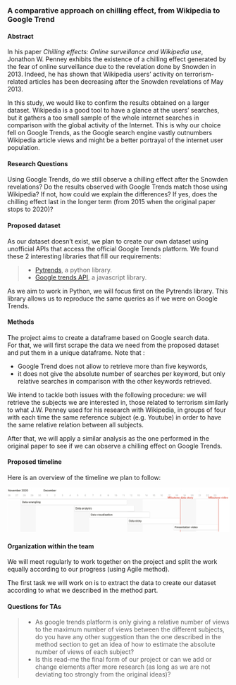 ### A comparative approach on chilling effect, from Wikipedia to Google Trend


#### Abstract

In his paper *Chilling effects: Online surveillance and Wikipedia use*, Jonathon W. Penney exhibits the existence of a chilling effect generated by the fear of online surveillance due to the revelation done by Snowden in 2013. Indeed, he has shown that Wikipedia users’ activity on terrorism-related articles has been decreasing after the Snowden revelations of May 2013.  

In this study, we would like to confirm the results obtained on a larger dataset. Wikipedia is a good tool to have a glance at the users’ searches, but it gathers a too small sample of the whole internet searches in comparison with the global activity of the Internet. This is why our choice fell on Google Trends, as the Google search engine vastly outnumbers Wikipedia article views and might be a better portrayal of the internet user population.

#### Research Questions

Using Google Trends, do we still observe a chilling effect after the Snowden revelations?
Do the results observed with Google Trends match those using Wikipedia? If not, how could we explain the differences? If yes, does the chilling effect last in the longer term (from 2015 when the original paper stops to 2020)?

#### Proposed dataset

As our dataset doesn’t exist, we plan to create our own dataset using unofficial APIs that access the official Google Trends platform.
We found these 2 interesting libraries that fill our requirements:
> * [Pytrends](https://pypi.org/project/pytrends/), a python library.  
> * [Google trends API](https://www.npmjs.com/package/google-trends-api), a javascript library.

As we aim to work in Python, we will focus first on the Pytrends library. This library allows us to reproduce the same queries as if we were on Google Trends.

#### Methods

The project aims to create a dataframe based on Google search data.  
For that, we will first scrape the data we need from the proposed dataset and put them in a unique dataframe. Note that :

- Google Trend does not allow to retrieve more than five keywords,
- it does not give the absolute number of searches per keyword, but only relative searches in comparison with the other keywords retrieved.

We intend to tackle both issues with the following procedure: we will retrieve the subjects we are interested in, those related to terrorism similarly to what J.W. Penney used for his research with Wikipedia, in groups of four with each time the same reference subject (e.g. Youtube) in order to have the same relative relation between all subjects.

After that, we will apply a similar analysis as the one performed in the original paper to see if we can observe a chilling effect on Google Trends.


#### Proposed timeline

Here is an overview of the timeline we plan to follow:
  				
![alt text](https://github.com/epfl-ada/ada-2020-project-milestone-p3-p3_pada1/raw/main/timeline.jpg "Timeline")


#### Organization within the team

We will meet regularly to work together on the project and split the work equally according to our progress (using Agile method).

The first task we will work on is to extract the data to create our dataset according to what we described in the method part.

#### Questions for TAs

> - As google trends platform is only giving a relative number of views to the maximum number of views between the different subjects, do you have any other suggestion than the one described in the method section to get an idea of how to estimate the absolute number of views of each subject?
> - Is this read-me the final form of our project or can we add or change elements after more research (as long as we are not deviating too strongly from the original ideas)?
